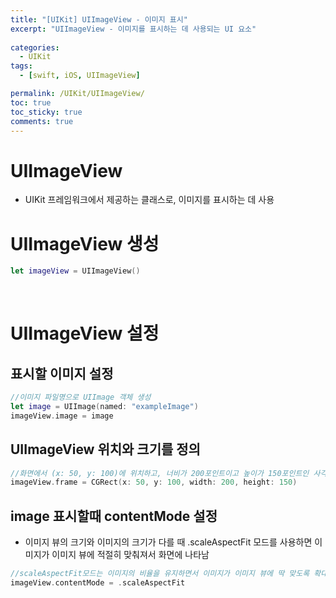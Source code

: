 ```yaml
---
title: "[UIKit] UIImageView - 이미지 표시"
excerpt: "UIImageView - 이미지를 표시하는 데 사용되는 UI 요소"
  
categories:
  - UIKit
tags:
  - [swift, iOS, UIImageView]

permalink: /UIKit/UIImageView/ 
toc: true         
toc_sticky: true   
comments: true      
---
```


# UIImageView 
- UIKit 프레임워크에서 제공하는 클래스로, 이미지를 표시하는 데 사용

# UIImageView 생성 
```swift
let imageView = UIImageView() 
```
<br>

# UIImageView 설정 
## 표시할 이미지 설정
```swift
//이미지 파일명으로 UIImage 객체 생성 
let image = UIImage(named: "exampleImage")
imageView.image = image  
```

## UIImageView 위치와 크기를 정의 
```swift
//화면에서 (x: 50, y: 100)에 위치하고, 너비가 200포인트이고 높이가 150포인트인 사각형 영역에 해당하는 위치에 표시
imageView.frame = CGRect(x: 50, y: 100, width: 200, height: 150) 
```

## image 표시할때 contentMode 설정 
- 이미지 뷰의 크기와 이미지의 크기가 다를 때 .scaleAspectFit 모드를 사용하면 이미지가 이미지 뷰에 적절히 맞춰져서 화면에 나타남

```swift
//scaleAspectFit모드는 이미지의 비율을 유지하면서 이미지가 이미지 뷰에 딱 맞도록 확대 또는 축소되어 표시
imageView.contentMode = .scaleAspectFit
```